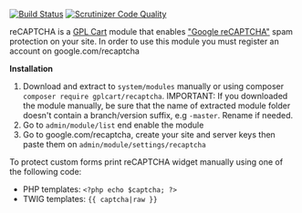 [![Build Status](https://scrutinizer-ci.com/g/gplcart/recaptcha/badges/build.png?b=master)](https://scrutinizer-ci.com/g/gplcart/recaptcha/build-status/master)
[![Scrutinizer Code Quality](https://scrutinizer-ci.com/g/gplcart/recaptcha/badges/quality-score.png?b=master)](https://scrutinizer-ci.com/g/gplcart/recaptcha/?branch=master)

reCAPTCHA is a [GPL Cart](https://github.com/gplcart/gplcart) module that enables ["Google reCAPTCHA"](www.google.com/recaptcha) spam protection on your site. In order to use this module you must register an account on google.com/recaptcha


**Installation**

1. Download and extract to `system/modules` manually or using composer `composer require gplcart/recaptcha`. IMPORTANT: If you downloaded the module manually, be sure that the name of extracted module folder doesn't contain a branch/version suffix, e.g `-master`. Rename if needed.
2. Go to `admin/module/list` end enable the module
3. Go to google.com/recaptcha, create your site and server keys then paste them on `admin/module/settings/recaptcha`

To protect custom forms print reCAPTCHA widget manually using one of the following code:

- PHP templates: `<?php echo $captcha; ?>`
- TWIG templates: `{{ captcha|raw }}`